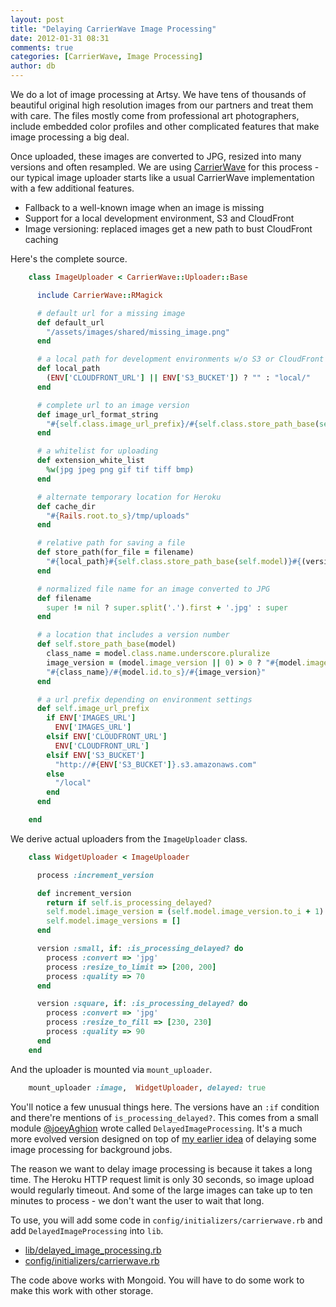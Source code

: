 ```yaml
---
layout: post
title: "Delaying CarrierWave Image Processing"
date: 2012-01-31 08:31
comments: true
categories: [CarrierWave, Image Processing]
author: db
---
```

We do a lot of image processing at Artsy. We have tens of thousands of beautiful original high resolution images from our partners and treat them with care. The files mostly come from professional art photographers, include embedded color profiles and other complicated features that make image processing a big deal.

Once uploaded, these images are converted to JPG, resized into many versions and often resampled. We are using [CarrierWave](https://github.com/jnicklas/carrierwave) for this process - our typical image uploader starts like a usual CarrierWave implementation with a few additional features.

<!-- more -->

* Fallback to a well-known image when an image is missing
* Support for a local development environment, S3 and CloudFront
* Image versioning: replaced images get a new path to bust CloudFront caching

Here's the complete source.

``` ruby app/models/image_uploader.rb
    class ImageUploader < CarrierWave::Uploader::Base

      include CarrierWave::RMagick

      # default url for a missing image
      def default_url
        "/assets/images/shared/missing_image.png"
      end

      # a local path for development environments w/o S3 or CloudFront
      def local_path
        (ENV['CLOUDFRONT_URL'] || ENV['S3_BUCKET']) ? "" : "local/"
      end

      # complete url to an image version
      def image_url_format_string
        "#{self.class.image_url_prefix}/#{self.class.store_path_base(self.model)}:version.jpg"
      end

      # a whitelist for uploading
      def extension_white_list
        %w(jpg jpeg png gif tif tiff bmp)
      end

      # alternate temporary location for Heroku
      def cache_dir
        "#{Rails.root.to_s}/tmp/uploads"
      end

      # relative path for saving a file
      def store_path(for_file = filename)
        "#{local_path}#{self.class.store_path_base(self.model)}#{(version_name || :original).to_s}.jpg"
      end

      # normalized file name for an image converted to JPG
      def filename
        super != nil ? super.split('.').first + '.jpg' : super
      end

      # a location that includes a version number
      def self.store_path_base(model)
        class_name = model.class.name.underscore.pluralize
        image_version = (model.image_version || 0) > 0 ? "#{model.image_version}/" : ""
        "#{class_name}/#{model.id.to_s}/#{image_version}"
      end

      # a url prefix depending on environment settings
      def self.image_url_prefix
        if ENV['IMAGES_URL']
          ENV['IMAGES_URL']
        elsif ENV['CLOUDFRONT_URL']
          ENV['CLOUDFRONT_URL']
        elsif ENV['S3_BUCKET']
          "http://#{ENV['S3_BUCKET']}.s3.amazonaws.com"
        else
          "/local"
        end
      end

    end
```

We derive actual uploaders from the `ImageUploader` class.

``` ruby app/models/widget_uploader.rb
    class WidgetUploader < ImageUploader

      process :increment_version

      def increment_version
        return if self.is_processing_delayed?
        self.model.image_version = (self.model.image_version.to_i + 1)
        self.model.image_versions = []
      end

      version :small, if: :is_processing_delayed? do
        process :convert => 'jpg'
        process :resize_to_limit => [200, 200]
        process :quality => 70
      end

      version :square, if: :is_processing_delayed? do
        process :convert => 'jpg'
        process :resize_to_fill => [230, 230]
        process :quality => 90
      end
    end
```

And the uploader is mounted via `mount_uploader`.

``` ruby
    mount_uploader :image,  WidgetUploader, delayed: true
```

You'll notice a few unusual things here. The versions have an `:if` condition and there're mentions of `is_processing_delayed?`. This comes from a small module [@joeyAghion](https://github.com/joeyAghion/) wrote called `DelayedImageProcessing`. It's a much more evolved version designed on top of [my earlier idea](http://code.dblock.org/carrierwave-delayjob-processing-of-selected-versions) of delaying some image processing for background jobs.

The reason we want to delay image processing is because it takes a long time. The Heroku HTTP request limit is only 30 seconds, so image upload would regularly timeout. And some of the large images can take up to ten minutes to process - we don't want the user to wait that long.

To use, you will add some code in `config/initializers/carrierwave.rb` and add `DelayedImageProcessing` into `lib`.

* [lib/delayed_image_processing.rb](https://gist.github.com/1710609#file_delayed_image_processing.rb)
* [config/initializers/carrierwave.rb](https://gist.github.com/1710609#file_carrierwave.rb)

The code above works with Mongoid. You will have to do some work to make this work with other storage.
